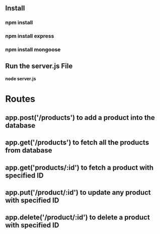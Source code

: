 ## Install
### npm install
### npm install express
### npm install mongoose

## Run the server.js File
#### node server.js

# Routes

## app.post('/products') to add a product into the database

## app.get('/products') to fetch all the products from database

## app.get('products/:id') to fetch a product with specified ID

## app.put('/product/:id') to update any product with specified ID

## app.delete('/product/:id') to delete a product with specified ID

